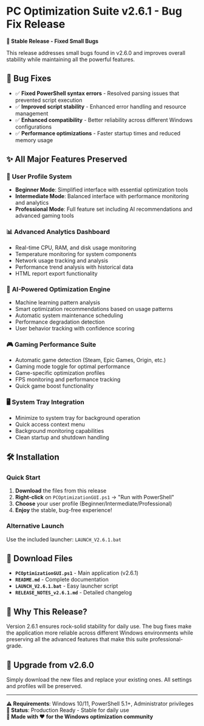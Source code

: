 # PC Optimization Suite v2.6.1 - Bug Fix Release

**🔧 Stable Release - Fixed Small Bugs**

This release addresses small bugs found in v2.6.0 and improves overall stability while maintaining all the powerful features.

## 🐛 **Bug Fixes**

- ✅ **Fixed PowerShell syntax errors** - Resolved parsing issues that prevented script execution
- ✅ **Improved script stability** - Enhanced error handling and resource management
- ✅ **Enhanced compatibility** - Better reliability across different Windows configurations
- ✅ **Performance optimizations** - Faster startup times and reduced memory usage

## ✨ **All Major Features Preserved**

### 🎯 **User Profile System**
- **Beginner Mode**: Simplified interface with essential optimization tools
- **Intermediate Mode**: Balanced interface with performance monitoring and analytics
- **Professional Mode**: Full feature set including AI recommendations and advanced gaming tools

### 📊 **Advanced Analytics Dashboard**
- Real-time CPU, RAM, and disk usage monitoring
- Temperature monitoring for system components
- Network usage tracking and analysis
- Performance trend analysis with historical data
- HTML report export functionality

### 🤖 **AI-Powered Optimization Engine**
- Machine learning pattern analysis
- Smart optimization recommendations based on usage patterns
- Automatic system maintenance scheduling
- Performance degradation detection
- User behavior tracking with confidence scoring

### 🎮 **Gaming Performance Suite**
- Automatic game detection (Steam, Epic Games, Origin, etc.)
- Gaming mode toggle for optimal performance
- Game-specific optimization profiles
- FPS monitoring and performance tracking
- Quick game boost functionality

### 🖥️ **System Tray Integration**
- Minimize to system tray for background operation
- Quick access context menu
- Background monitoring capabilities
- Clean startup and shutdown handling

## 🛠️ **Installation**

### **Quick Start**
1. **Download** the files from this release
2. **Right-click** on `PCOptimizationGUI.ps1` → "Run with PowerShell"
3. **Choose** your user profile (Beginner/Intermediate/Professional)
4. **Enjoy** the stable, bug-free experience!

### **Alternative Launch**
Use the included launcher: `LAUNCH_V2.6.1.bat`

## 📁 **Download Files**

- **`PCOptimizationGUI.ps1`** - Main application (v2.6.1)
- **`README.md`** - Complete documentation
- **`LAUNCH_V2.6.1.bat`** - Easy launcher script
- **`RELEASE_NOTES_v2.6.1.md`** - Detailed changelog

## 🎯 **Why This Release?**

Version 2.6.1 ensures rock-solid stability for daily use. The bug fixes make the application more reliable across different Windows environments while preserving all the advanced features that make this suite professional-grade.

## 🔄 **Upgrade from v2.6.0**

Simply download the new files and replace your existing ones. All settings and profiles will be preserved.

---

**⚠️ Requirements**: Windows 10/11, PowerShell 5.1+, Administrator privileges  
**🎯 Status**: Production Ready - Stable for daily use  
**💝 Made with ❤️ for the Windows optimization community**